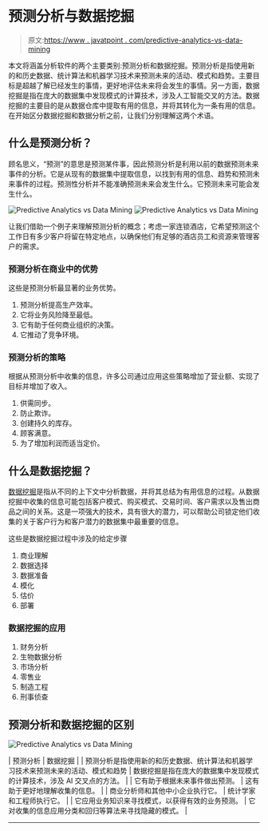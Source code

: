 # 预测分析与数据挖掘

> 原文:[https://www . javatpoint . com/predictive-analytics-vs-data-mining](https://www.javatpoint.com/predictive-analytics-vs-data-mining)

本文将涵盖分析软件的两个主要类别:预测分析和数据挖掘。预测分析是指使用新的和历史数据、统计算法和机器学习技术来预测未来的活动、模式和趋势。主要目标是超越了解已经发生的事情，更好地评估未来将会发生的事情。另一方面，数据挖掘是指在庞大的数据集中发现模式的计算技术，涉及人工智能交叉的方法。数据挖掘的主要目的是从数据仓库中提取有用的信息，并将其转化为一条有用的信息。在开始区分数据挖掘和数据分析之前，让我们分别理解这两个术语。

## 什么是预测分析？

顾名思义，“预测”的意思是预测某件事，因此预测分析是利用以前的数据预测未来事件的分析。它是从现有的数据集中提取信息，以找到有用的信息、趋势和预测未来事件的过程。预测性分析并不能准确预测未来会发生什么。它预测未来可能会发生什么。

![Predictive Analytics vs Data Mining](../Images/915acdc3186f8106a7af52dcb6212780.png)
![Predictive Analytics vs Data Mining](../Images/1ea84639b25b70ee62f914d4c5efb3af.png)

让我们借助一个例子来理解预测分析的概念；考虑一家连锁酒店，它希望预测这个工作日有多少客户将留在特定地点，以确保他们有足够的酒店员工和资源来管理客户的需求。

### 预测分析在商业中的优势

这些是预测分析最显著的业务优势。

1.  预测分析提高生产效率。
2.  它将业务风险降至最低。
3.  它有助于任何商业组织的决策。
4.  它推动了竞争环境。

### 预测分析的策略

根据从预测分析中收集的信息，许多公司通过应用这些策略增加了营业额、实现了目标并增加了收入。

1.  供需同步。
2.  防止欺诈。
3.  创建持久的库存。
4.  顾客满意。
5.  为了增加利润而适当定价。

## 什么是数据挖掘？

[数据挖掘](https://www.javatpoint.com/data-mining)是指从不同的上下文中分析数据，并将其总结为有用信息的过程。从数据挖掘中收集的信息可能包括客户模式、购买模式、交易时间、客户需求以及售出商品之间的关系。这是一项强大的技术，具有很大的潜力，可以帮助公司锁定他们收集的关于客户行为和客户潜力的数据集中最重要的信息。

这些是数据挖掘过程中涉及的给定步骤

1.  商业理解
2.  数据选择
3.  数据准备
4.  模化
5.  估价
6.  部署

### 数据挖掘的应用

1.  财务分析
2.  生物数据分析
3.  市场分析
4.  零售业
5.  制造工程
6.  刑事侦查

## 预测分析和数据挖掘的区别

![Predictive Analytics vs Data Mining](../Images/b50cbc8d2b12c7916e38883bbeebef62.png)

| 预测分析 | 数据挖掘 |
| 预测分析是指使用新的和历史数据、统计算法和机器学习技术来预测未来的活动、模式和趋势 | 数据挖掘是指在庞大的数据集中发现模式的计算技术，涉及 AI 交叉点的方法。 |
| 它有助于根据未来事件做出预测。 | 这有助于更好地理解收集的信息。 |
| 商业分析师和其他中小企业执行它。 | 统计学家和工程师执行它。 |
| 它应用业务知识来寻找模式，以获得有效的业务预测。 | 它对收集的信息应用分类和回归等算法来寻找隐藏的模式。 |

* * *